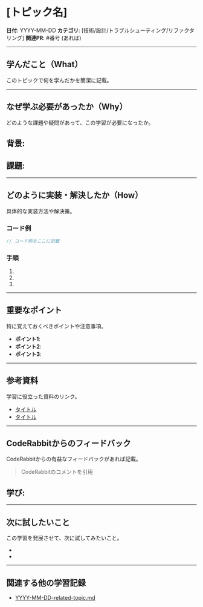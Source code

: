 # [トピック名]

**日付**: YYYY-MM-DD
**カテゴリ**: [技術/設計/トラブルシューティング/リファクタリング]
**関連PR**: #番号 (あれば)

---

## 学んだこと（What）

このトピックで何を学んだかを簡潔に記載。

---

## なぜ学ぶ必要があったか（Why）

どのような課題や疑問があって、この学習が必要になったか。

**背景**:
-

**課題**:
-

---

## どのように実装・解決したか（How）

具体的な実装方法や解決策。

### コード例

```typescript
// コード例をここに記載
```

### 手順

1.
2.
3.

---

## 重要なポイント

特に覚えておくべきポイントや注意事項。

- **ポイント1**:
- **ポイント2**:
- **ポイント3**:

---

## 参考資料

学習に役立った資料のリンク。

- [タイトル](URL)
- [タイトル](URL)

---

## CodeRabbitからのフィードバック

CodeRabbitからの有益なフィードバックがあれば記載。

> CodeRabbitのコメントを引用

**学び**:
-

---

## 次に試したいこと

この学習を発展させて、次に試してみたいこと。

-
-

---

## 関連する他の学習記録

- [YYYY-MM-DD-related-topic.md](./YYYY-MM-DD-related-topic.md)
